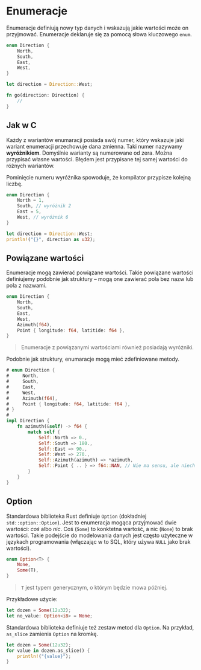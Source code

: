 # Enumeracje

Enumeracje definiują nowy typ danych i wskazują jakie wartości może on przyjmować. Enumeracje
deklaruje się za pomocą słowa kluczowego `enum`.

```rust
enum Direction {
    North,
    South,
    East,
    West,
}

let direction = Direction::West;

fn go(direction: Direction) {
    //
}
```

## Jak w C

Każdy z wariantów enumaracji posiada swój numer, który wskazuje jaki wariant enumeracji przechowuje
dana zmienna. Taki numer nazywamy **wyróżnikiem**. Domyślnie warianty są numerowane od zera. Można
przypisać własne wartości. Błędem jest przypisane tej samej wartości do różnych wariantów.

Pominięcie numeru wyróżnika spowoduje, że kompilator przypisze kolejną liczbę.

```rust
enum Direction {
    North = 1,
    South, // wyróżnik 2
    East = 5,
    West, // wyróżnik 6
}

let direction = Direction::West;
println!("{}", direction as u32);
```

## Powiązane wartości

Enumeracje mogą zawierać powiązane wartości. Takie powiązane wartości definiujemy podobnie jak
struktury – mogą one zawierać pola bez nazw lub pola z nazwami.

```rust
enum Direction {
    North,
    South,
    East,
    West,
    Azimuth(f64),
    Point { longitude: f64, latitide: f64 },
}
```

> Enumeracje z powiązanymi wartościami również posiadają wyróżniki.

Podobnie jak struktury, enumaracje mogą mieć zdefiniowane metody.

```rust
# enum Direction {
#     North,
#     South,
#     East,
#     West,
#     Azimuth(f64),
#     Point { longitude: f64, latitide: f64 },
# }
#
impl Direction {
    fn azimuth(&self) -> f64 {
        match self {
            Self::North => 0.,
            Self::South => 180.,
            Self::East => 90.,
            Self::West => 270.,
            Self::Azimuth(azimuth) => *azimuth,
            Self::Point { .. } => f64::NAN, // Nie ma sensu, ale niech zostanie dla przykładu.
        }
    }
}
```

## Option

Standardowa biblioteka Rust definiuje `Option` (dokładniej `std::option::Option`). Jest to
enumeracja mogąca przyjmować dwie wartości: _coś_ albo _nic_. Coś (`Some`) to konktetna wartość, a
nic (`None`) to brak wartości. Takie podejście do modelowania danych jest często użyteczne w
językach programowania (włączając w to SQL, który używa `NULL` jako brak wartości).

```rust
enum Option<T> {
    None,
    Some(T),
}
```

> `T` jest typem generycznym, o którym będzie mowa później.

Przykładowe użycie:

```rust
let dozen = Some(12u32);
let no_value: Option<i8> = None;
```

Standardowa biblioteka definiuje też zestaw metod dla `Option`. Na przykład, `as_slice` zamienia
`Option` na kromkę.

```rust
let dozen = Some(12u32);
for value in dozen.as_slice() {
    println!("{value}");
}
```
